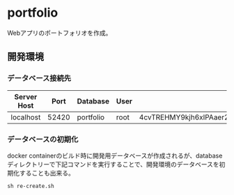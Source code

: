 # portfolio
Webアプリのポートフォリオを作成。

## 開発環境

### データベース接続先

| Server Host | Port | Database | User | Password |
----|----|----|----|----
| localhost | 52420 | portfolio | root | 4cvTREHMY9kjh6xIPAaer25Ow7iSDFGglbnmq3WtfLU1ozVBNyuZXC0p8QJKds |

### データベースの初期化

docker containerのビルド時に開発用データベースが作成されるが、databaseディレクトリーで下記コマンドを実行することで、開発環境のデータベースを初期化することも出来る。

```
sh re-create.sh
```
